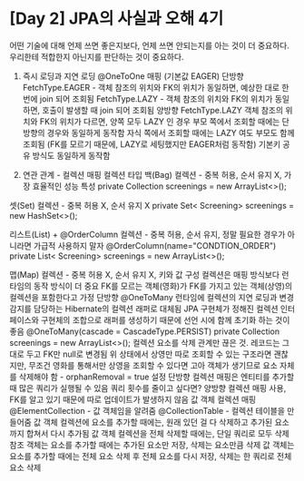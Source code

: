 # [Day 2] JPA의 사실과 오해 4기

어떤 기술에 대해 언제 쓰면 좋은지보다, 언제 쓰면 안되는지를 아는 것이 더 중요하다. 
우리한테 적합한지 아닌지를 판단하는 것이 중요하다.
1. 즉시 로딩과 지연 로딩 
@OneToOne 매핑 (기본값 EAGER)
단방향
FetchType.EAGER - 객체 참조의 위치와 FK의 위치가 동일하면, 예상한 대로 한번에 join 되어 조회됨
FetchType.LAZY - 객체 참조의 위치와 FK의 위치가 동일하면, 호출이 발생할 때 join 되어 조회됨
양방향
FetchType.LAZY
객체 참조의 위치와 FK의 위치가 다르면, 양쪽 모두 LAZY 인 경우
부모 쪽에서 조회할 때에는 단방향의 경우와 동일하게 동작함
자식 쪽에서 조회할 때에는 LAZY 여도 부모도 함께 조회됨 (FK를 모르기 때문에, LAZY로 세팅했지만 EAGER처럼 동작함)
기본키 공유 방식도 동일하게 동작함


2. 연관 관계 - 컬렉션 매핑
컬렉션 타입 
백(Bag) 컬렉션 - 중복 허용, 순서 유지 X, 가장 효율적인 성능 특성
private Collection<Screening> screenings = new ArrayList<>();

셋(Set) 컬렉션 - 중복 허용 X, 순서 유지 X
private Set< Screening> screenings = new HashSet<>();

리스트(List) + @OrderColumn 컬렉션 - 중복 허용, 순서 유지, 정말 필요한 경우가 아니라면 가급적 사용하지 말자
@OrderColumn(name="CONDTION_ORDER")
private List< Screening> screenings = new ArrayList<>();

맵(Map) 컬렉션 - 중복 허용 X, 순서 유지 X, 키와 값 구성 
컬렉션은 매핑 방식보다 런타임의 동작 방식이 더 중요
FK를 모르는 객체(영화)가 FK를 가지고 있는 객체(상영)의 컬렉션을 포함한다고 가정
단방향 @OneToMany
런타임에 컬렉션의 지연 로딩과 변경 감지를 담당하는 Hibernate의 컬렉션 래퍼로 대체됨
JPA 구현체가 정해진 컬렉션 인터페이스와 구현체의 조합으로 래퍼를 생성하기 때문에 선언 시에 함께 초기화 하는 것이 좋음
@OneToMany(cascade = CascadeType.PERSIST)
private Collection<Screening> screenings = new ArrayList<>();
컬렉션 요소를 삭제
관계만 끊은 것. 레코드는 그대로 두고 FK만 null로 변경됨
위 상태에서 상영만 따로 조회할 수 있는 구조라면 괜찮지만,
무조건 영화를 통해서만 상영을 조회할 수 있다면 고아 객체가 생기므로
요소 자체를 삭제해야 함 - orphanRemoval = true 설정
단방향 컬렉션 매핑은 엔티티를 추가할 때 많은 쿼리가 실행될 수 있음
쿼리 횟수를 줄이고 싶다면? 양방향 컬렉션 매핑 사용, FK를 알고 있기 때문에 따로 업데이트가 발생하지 않음
값 객체 컬렉션 매핑﻿
@ElementCollection - 값 객체임을 알려줌
@CollectionTable - 컬렉션 테이블을 만들어줌
값 객체 컬렉션에 요소를 추가할 때에는, 원래 있던 걸 다 삭제하고 추가된 요소까지 합쳐서 다시 추가됨
값 객체 컬렉션을 전체 삭제할 때에는, 단일 쿼리로 모두 삭제
참조 객체는 요소를 추가할 때에는 추가된 요소만 저장, 삭제는 요소만큼 삭제
값 객체는 요소를 추가할 때에는 전체 요소 삭제 후 전체 요소를 다시 저장, 삭제는 한 쿼리로 전체 요소 삭제
